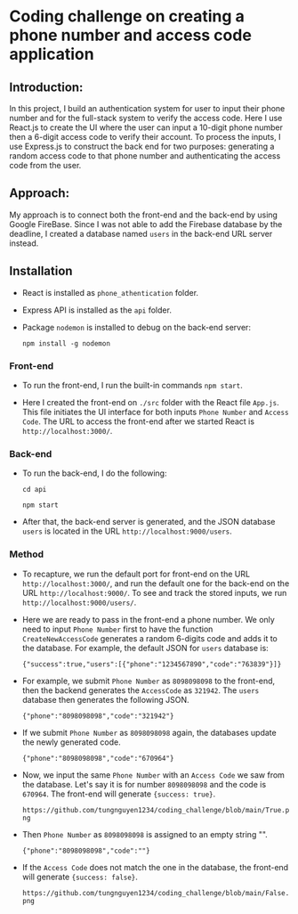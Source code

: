 # Coding challenge on creating a phone number and access code application

## Introduction:

In this project, I build an authentication system for user to input their phone number and for the full-stack system to verify the access code. Here I use React.js to create the UI where the user can input a 10-digit phone number then a 6-digit access code to verify their account. To process the inputs, I use Express.js to construct the back end for two purposes: generating a random access code to that phone number and authenticating the access code from the user.


## Approach:

My approach is to connect both the front-end and the back-end by using Google FireBase. Since I was not able to add the Firebase database by the deadline, I created a database named `users` in the back-end URL server instead. 


## Installation 

- React is installed as `phone_athentication` folder.

- Express API is installed as the `api` folder.

- Package `nodemon` is installed to debug on the back-end server:

  `npm install -g nodemon`

### Front-end

- To run the front-end, I run the built-in commands ```npm start```.

- Here I created the front-end on `./src` folder with the React file `App.js`. This file initiates the UI interface for both inputs `Phone Number` and `Access Code`. The URL to access the front-end after we started React is `http://localhost:3000/`.


### Back-end

- To run the back-end, I do the following:

  `cd api`

  `npm start`

- After that, the back-end server is generated, and the JSON database `users` is located in the URL `http://localhost:9000/users`.




### Method
- To recapture, we run the default port for front-end on the URL `http://localhost:3000/`, 
  and run the default one for the back-end on the URL `http://localhost:9000/`. To see and track the stored inputs, we run  `http://localhost:9000/users/`.

- Here we are ready to pass in the front-end a phone number. We only need to input `Phone Number` first to have the function
  `CreateNewAccessCode` generates a random 6-digits code and adds it to the database. For example, the default JSON for 
  `users` database is:

   ``{"success":true,"users":[{"phone":"1234567890","code":"763839"}]}``


- For example, we submit `Phone Number` as `8098098098` to the front-end, then the backend generates the `AccessCode` as `321942`.
  The `users` database then generates the following JSON.

  ``{"phone":"8098098098","code":"321942"}``



- If we submit `Phone Number` as `8098098098` again, the databases update the newly generated code.

  ``{"phone":"8098098098","code":"670964"}``



- Now, we input the same `Phone Number` with an `Access Code` we saw from the database. Let's say it is for 
  number `8098098098` and the code is `670964`. The front-end will generate `{success: true}`.

  ``https://github.com/tungnguyen1234/coding_challenge/blob/main/True.png``



- Then `Phone Number` as `8098098098` is assigned to an empty string "".

  ``{"phone":"8098098098","code":""}``



- If the `Access Code` does not match the one in the database, the front-end will generate `{success: false}`.

  ``https://github.com/tungnguyen1234/coding_challenge/blob/main/False.png`` 

